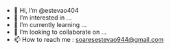- 👋 Hi, I’m @estevao404
- 👀 I’m interested in ...
- 🌱 I’m currently learning ...
- 💞️ I’m looking to collaborate on ...
- 📫 How to reach me : soaresestevao944@gmail.com

<!---
estevao404/estevao404 is a ✨ special ✨ repository because its `README.md` (this file) appears on your GitHub profile.
You can click the Preview link to take a look at your changes.
--->
